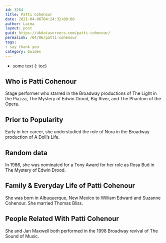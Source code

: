 ```yaml
---
id: 3264
title: Patti Cohenour
date: 2021-04-06T04:24:32+00:00
author: Laima
layout: post
guid: https://ukdataservers.com/patti-cohenour/
permalink: /04/06/patti-cohenour
tags:
- say thank you
category: Guides
---
```


* some text
{: toc}


## Who is Patti Cohenour
                  
                  
                  
Stage performer who starred in the Broadway productions of The Light in the Piazza, The Mystery of Edwin Drood, Big River, and The Phantom of the Opera.
                  
              
            
              
            
                
                
                
## Prior to Popularity
                  
                  
                  
Early in her career, she understudied the role of Nora in the Broadway production of A Doll&#8217;s Life.
                  
              
            
              
            
                
                
                
## Random data
                  
                  
                  
In 1986, she was nominated for a Tony Award for her role as Rosa Bud in The Mystery of Edwin Drood.
                  
              
            
              
            
                
                
                
## Family & Everyday Life of Patti Cohenour
                  
                  
                  
She was born in Albuquerque, New Mexico to William Edward and Suzanne Cohenour. She married Thomas Bliss.
                  
              
            
              
            
                
                
                
## People Related With Patti Cohenour
                  
                  
                  
She and Jan Maxwell both performed in the 1998 Broadway revival of The Sound of Music.
                  
              
            
              
            
                
              
            
              
              
            
            
              
            
          
          
          
